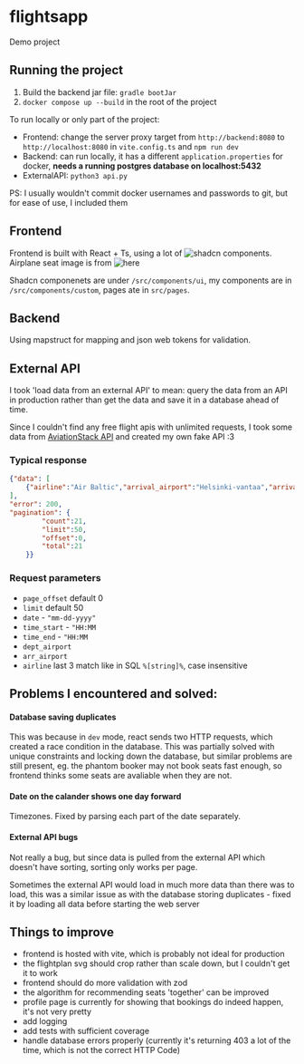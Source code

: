 # flightsapp

Demo project

## Running the project

1. Build the backend jar file: `gradle bootJar`
2. `docker compose up --build` in the root of the project

To run locally or only part of the project:
- Frontend: change the server proxy target from `http://backend:8080` to `http://localhost:8080` in `vite.config.ts` and `npm run dev`
- Backend: can run locally, it has a different `application.properties` for docker, **needs a running postgres database on localhost:5432**
- ExternalAPI: `python3 api.py`

PS: I usually wouldn't commit docker usernames and passwords to git, but for ease of use, I included them

## Frontend

Frontend is built with React + Ts, using a lot of ![shadcn](https://ui.shadcn.com/) components. Airplane seat image is from ![here](https://www.flyporter.com/en-ca/travel-information/inflight/seat-maps)

Shadcn componenets are under `/src/components/ui`, my components are in `/src/components/custom`, pages ate in `src/pages`.

## Backend

Using mapstruct for mapping and json web tokens for validation.


## External API

I took 'load data from an external API' to mean: query the data from an API in production rather than get the data and save it in a database ahead of time.

Since I couldn't find any free flight apis with unlimited requests, I took some data from [AviationStack API](https://aviationstack.com/documentation) and created my own fake API :3

### Typical response
```json
{"data": [
    {"airline":"Air Baltic","arrival_airport":"Helsinki-vantaa","arrival_time":"2025-03-24T08:00:00+00:00","departure_airport":"Riga International","departure_time":"2025-03-24T07:00:00+00:00","flight_date":"2025-03-24"},...
],
"error": 200,
"pagination": {
        "count":21,
        "limit":50,
        "offset":0,
        "total":21
    }}
```

### Request parameters
- `page_offset` default 0
- `limit` default 50
- `date` - `"mm-dd-yyyy"`
- `time_start` - `"HH:MM`
- `time_end` - `"HH:MM`
- `dept_airport`
- `arr_airport`
- `airline` last 3 match like in SQL `%[string]%`, case insensitive


## Problems I encountered and solved:

#### Database saving duplicates

This was because in `dev` mode, react sends two HTTP requests, which created a race condition in the database. This was partially solved with unique constraints and locking down the database, but similar problems are still present, eg. the phantom booker may not book seats fast enough, so frontend thinks some seats are avaliable when they are not. 

#### Date on the calander shows one day forward

Timezones. Fixed by parsing each part of the date separately.

#### External API bugs

Not really a bug, but since data is pulled from the external API which doesn't have sorting, sorting only works per page.

Sometimes the external API would load in much more data than there was to load, this was a similar issue as with the database storing duplicates - fixed it by loading all data before starting the web server

## Things to improve

- frontend is hosted with vite, which is probably not ideal for production
- the flightplan svg should crop rather than scale down, but I couldn't get it to work
- frontend should do more validation with zod
- the algorithm for recommending seats 'together' can be improved
- profile page is currently for showing that bookings do indeed happen, it's not very pretty
- add logging
- add tests with sufficient coverage
- handle database errors properly (currently it's returning 403 a lot of the time, which is not the correct HTTP Code)
